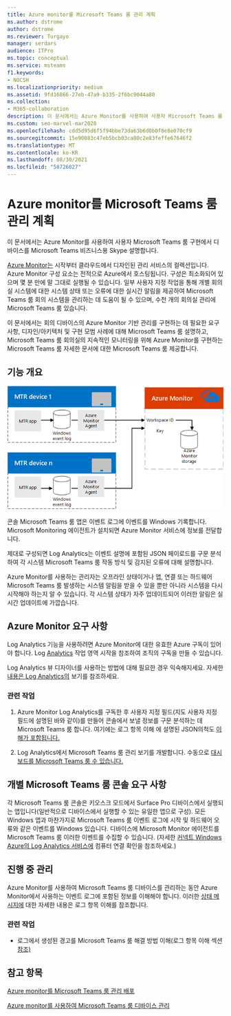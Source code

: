 ```yaml
---
title: Azure monitor를 Microsoft Teams 룸 관리 계획
ms.author: dstrome
author: dstrome
ms.reviewer: Turgayo
manager: serdars
audience: ITPro
ms.topic: conceptual
ms.service: msteams
f1.keywords:
- NOCSH
ms.localizationpriority: medium
ms.assetid: 9fd16866-27eb-47a9-b335-2f6bc9044a80
ms.collection:
- M365-collaboration
description: 이 문서에서는 Azure Monitor를 사용하여 사용자 Microsoft Teams 룸 디바이스를 관리하기 위한 계획 고려 사항을 비즈니스용 Skype Teams 설명합니다.
ms.custom: seo-marvel-mar2020
ms.openlocfilehash: cdd5d95d6f5f94bbe73da63b6d0b0f8e8e070cf9
ms.sourcegitcommit: 15e90083c47eb5bcb03ca80c2e83feffe67646f2
ms.translationtype: MT
ms.contentlocale: ko-KR
ms.lasthandoff: 08/30/2021
ms.locfileid: "58726027"
---
```

# <a name="plan-microsoft-teams-rooms-management-with-azure-monitor"></a>Azure monitor를 Microsoft Teams 룸 관리 계획
 
 이 문서에서는 Azure Monitor를 사용하여 사용자 Microsoft Teams 룸 구현에서 디바이스를 Microsoft Teams 비즈니스용 Skype 설명합니다.
  
[Azure Monitor는](/azure/azure-monitor/overview) 시작부터 클라우드에서 디자인된 관리 서비스의 컬렉션입니다. Azure Monitor 구성 요소는 전적으로 Azure에서 호스팅됩니다. 구성은 최소화되어 있으며 몇 분 만에 말 그대로 실행될 수 있습니다. 일부 사용자 지정 작업을 통해 개별 회의실 시스템에 대한 시스템 상태 또는 오류에 대한 실시간 알림을 제공하여 Microsoft Teams 룸 회의 시스템을 관리하는 데 도움이 될 수 있으며, 수천 개의 회의실 관리에 Microsoft Teams 룸 있습니다.
  
이 문서에서는 회의 디바이스의 Azure Monitor 기반 관리를 구현하는 데 필요한 요구 사항, 디자인/아키텍처 및 구현 모범 사례에 대해 Microsoft Teams 룸 설명하고, Microsoft Teams 룸 회의실의 지속적인 모니터링을 위해 Azure Monitor를 구현하는 Microsoft Teams 룸 자세한 문서에 대한 Microsoft Teams 룸 제공합니다. 
  
## <a name="functional-overview"></a>기능 개요

![Azure Monitor를 Microsoft Teams 룸 관리 다이어그램을 참조하세요.](../media/3f2ae1b8-61ea-4cd6-afb4-4bd75ccc746a.png)
  
콘솔 Microsoft Teams 룸 앱은 이벤트 로그에 이벤트를 Windows 기록합니다. Microsoft Monitoring 에이전트가 설치되면 Azure Monitor 서비스에 정보를 전달합니다. 
  
제대로 구성되면 Log Analytics는 이벤트 설명에 포함된 JSON 페이로드를 구문 분석하여 각 시스템 Microsoft Teams 룸 작동 방식 및 감지된 오류에 대해 설명합니다. 
  
Azure Monitor를 사용하는 관리자는 오프라인 상태이거나 앱, 연결 또는 하드웨어 Microsoft Teams 룸 발생하는 시스템 알림을 받을 수 있을 뿐만 아니라 시스템을 다시 시작해야 하는지 알 수 있습니다. 각 시스템 상태가 자주 업데이트되어 이러한 알림은 실시간 업데이트에 가깝습니다.
  
## <a name="azure-monitor-requirements"></a>Azure Monitor 요구 사항

Log Analytics 기능을 사용하려면 Azure Monitor에 대한 유효한 Azure 구독이 있어야 합니다. Log [Analytics](/azure/azure-monitor/learn/quick-create-workspace) 작업 영역 시작을 참조하여 조직의 구독을 만들 수 있습니다.
  
Log Analytics 뷰 디자이너를 사용하는 방법에 대해 필요한 경우 익숙해지세요. 자세한 [내용은 Log Analytics의](/azure/azure-monitor/platform/view-designer) 보기를 참조하세요.
  
### <a name="related-tasks"></a>관련 작업

1. Azure Monitor Log Analytics를 구독한 후 사용자 [](azure-monitor-deploy.md#Custom_fields)지정 필드(지도 사용자 지정 필드에 설명된 바와 같이)를 만들어 콘솔에서 보낼 정보를 구문 분석하는 데 Microsoft Teams 룸 합니다. 여기에는 로그 항목 이해 에 설명된 JSON의척도 [이해가 포함됩니다.](azure-monitor-manage.md#understand-the-log-entries)
    
2. Log Analytics에서 Microsoft Teams 룸 관리 보기를 개발합니다. 수동으로 [대시보드를 Microsoft Teams 룸 수 있습니다.](azure-monitor-deploy.md#create-a-microsoft-teams-rooms-dashboard-manually)
    
## <a name="individual-microsoft-teams-rooms-console-requirements"></a>개별 Microsoft Teams 룸 콘솔 요구 사항

각 Microsoft Teams 룸 콘솔은 키오스크 모드에서 Surface Pro 디바이스에서 실행되는 앱입니다(일반적으로 디바이스에서 실행할 수 있는 유일한 앱으로 구성). 모든 Windows 앱과 마찬가지로 Microsoft Teams 룸 이벤트 로그에 시작 및 하드웨어 오류와 같은 이벤트를 Windows 있습니다. 디바이스에 Microsoft Monitor 에이전트를 Microsoft Teams 룸 이러한 이벤트를 수집할 수 있습니다. (자세한 [커넥트 Windows Azure의 Log Analytics 서비스에](/azure/azure-monitor/platform/agent-windows) 컴퓨터 연결 확인을 참조하세요.)
  
## <a name="ongoing-management"></a>진행 중 관리

Azure Monitor를 사용하여 Microsoft Teams 룸 디바이스를 관리하는 동안 Azure Monitor에서 사용하는 이벤트 로그에 포함된 정보를 이해해야 합니다. 이러한 [상태 메시지에](azure-monitor-manage.md#understand-the-log-entries) 대한 자세한 내용은 로그 항목 이해를 참조합니다.
  
### <a name="related-tasks"></a>관련 작업

- 로그에서 생성된 경고를 Microsoft Teams 룸 해결 방법 이해(로그 항목 이해 섹션 [참조)](azure-monitor-manage.md#understand-the-log-entries)
    
## <a name="see-also"></a>참고 항목

[Azure monitor를 Microsoft Teams 룸 관리 배포](azure-monitor-deploy.md)
  
[Azure monitor를 사용하여 Microsoft Teams 룸 디바이스 관리](azure-monitor-manage.md)
